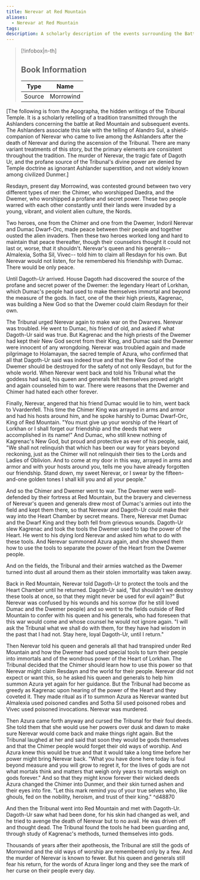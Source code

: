 ```yaml
---
title: Nerevar at Red Mountain
aliases:
  - Nerevar at Red Mountain
tags: 
description: A scholarly description of the events surrounding the Battle at Red Mountain and its aftermath.
---
```

> [!infobox|n-th]
> 
> ## Book Information
> 
> | Type | Name |
> | --- | --- |
> | Source | Morrowind |

\[The following is from the Apographa, the hidden writings of the Tribunal Temple. It is a scholarly retelling of a tradition transmitted through the Ashlanders concerning the battle at Red Mountain and subsequent events. The Ashlanders associate this tale with the telling of Alandro Sul, a shield-companion of Nerevar who came to live among the Ashlanders after the death of Nerevar and during the ascension of the Tribunal. There are many variant treatments of this story, but the primary elements are consistent throughout the tradition. The murder of Nerevar, the tragic fate of Dagoth Ur, and the profane source of the Tribunal's divine power are denied by Temple doctrine as ignorant Ashlander superstition, and not widely known among civilized Dunmer.\]  
  
Resdayn, present day Morrowind, was contested ground between two very different types of mer: the Chimer, who worshipped Daedra, and the Dwemer, who worshipped a profane and secret power. These two people warred with each other constantly until their lands were invaded by a young, vibrant, and violent alien culture, the Nords.  
  
Two heroes, one from the Chimer and one from the Dwemer, Indoril Nerevar and Dumac Dwarf-Orc, made peace between their people and together ousted the alien invaders. Then these two heroes worked long and hard to maintain that peace thereafter, though their counselors thought it could not last or, worse, that it shouldn't. Nerevar's queen and his generals-- Almalexia, Sotha Sil, Vivec-- told him to claim all Resdayn for his own. But Nerevar would not listen, for he remembered his friendship with Dumac. There would be only peace.  
  
Until Dagoth-Ur arrived. House Dagoth had discovered the source of the profane and secret power of the Dwemer: the legendary Heart of Lorkhan, which Dumac's people had used to make themselves immortal and beyond the measure of the gods. In fact, one of the their high priests, Kagrenac, was building a New God so that the Dwemer could claim Resdayn for their own.  
  
The Tribunal urged Nerevar again to make war on the Dwarves. Nerevar was troubled. He went to Dumac, his friend of old, and asked if what Dagoth-Ur said was true. But Kagrenac and the high priests of the Dwemer had kept their New God secret from their King, and Dumac said the Dwemer were innocent of any wrongdoing. Nerevar was troubled again and made pilgrimage to Holamayan, the sacred temple of Azura, who confirmed that all that Dagoth-Ur said was indeed true and that the New God of the Dwemer should be destroyed for the safety of not only Resdayn, but for the whole world. When Nerevar went back and told his Tribunal what the goddess had said, his queen and generals felt themselves proved aright and again counseled him to war. There were reasons that the Dwemer and Chimer had hated each other forever.  
  
Finally, Nerevar, angered that his friend Dumac would lie to him, went back to Vvardenfell. This time the Chimer King was arrayed in arms and armor and had his hosts around him, and he spoke harshly to Dumac Dwarf-Orc, King of Red Mountain. "You must give up your worship of the Heart of Lorkhan or I shall forget our friendship and the deeds that were accomplished in its name!" And Dumac, who still knew nothing of Kagrenac's New God, but proud and protective as ever of his people, said, "We shall not relinquish that which has been our way for years beyond reckoning, just as the Chimer will not relinquish their ties to the Lords and Ladies of Oblivion. And to come at my door in this way, arrayed in arms and armor and with your hosts around you, tells me you have already forgotten our friendship. Stand down, my sweet Nerevar, or I swear by the fifteen-and-one golden tones I shall kill you and all your people."  
  
And so the Chimer and Dwemer went to war. The Dwemer were well-defended by their fortress at Red Mountain, but the bravery and cleverness of Nerevar's queen and generals drew most of Dumac's armies out into the field and kept them there, so that Nerevar and Dagoth-Ur could make their way into the Heart Chamber by secret means. There, Nerevar met Dumac and the Dwarf King and they both fell from grievous wounds. Dagoth-Ur slew Kagrenac and took the tools the Dwemer used to tap the power of the Heart. He went to his dying lord Nerevar and asked him what to do with these tools. And Nerevar summoned Azura again, and she showed them how to use the tools to separate the power of the Heart from the Dwemer people.  
  
And on the fields, the Tribunal and their armies watched as the Dwemer turned into dust all around them as their stolen immortality was taken away.  
  
Back in Red Mountain, Nerevar told Dagoth-Ur to protect the tools and the Heart Chamber until he returned. Dagoth-Ur said, "But shouldn't we destroy these tools at once, so that they might never be used for evil again?" But Nerevar was confused by his wounds and his sorrow (for he still loved Dumac and the Dwemer people) and so went to the fields outside of Red Mountain to confer with his queen and his generals, who had foreseen that this war would come and whose counsel he would not ignore again. "I will ask the Tribunal what we shall do with them, for they have had wisdom in the past that I had not. Stay here, loyal Dagoth-Ur, until I return."  
  
Then Nerevar told his queen and generals all that had transpired under Red Mountain and how the Dwemer had used special tools to turn their people into immortals and of the wondrous power of the Heart of Lorkhan. The Tribunal decided that the Chimer should learn how to use this power so that Nerevar might claim Resdayn and the world for their people. Nerevar did not expect or want this, so he asked his queen and generals to help him summon Azura yet again for her guidance. But the Tribunal had become as greedy as Kagrenac upon hearing of the power of the Heart and they coveted it. They made ritual as if to summon Azura as Nerevar wanted but Almalexia used poisoned candles and Sotha Sil used poisoned robes and Vivec used poisoned invocations. Nerevar was murdered.  
  
Then Azura came forth anyway and cursed the Tribunal for their foul deeds. She told them that she would use her powers over dusk and dawn to make sure Nerevar would come back and make things right again. But the Tribunal laughed at her and said that soon they would be gods themselves and that the Chimer people would forget their old ways of worship. And Azura knew this would be true and that it would take a long time before her power might bring Nerevar back. "What you have done here today is foul beyond measure and you will grow to regret it, for the lives of gods are not what mortals think and matters that weigh only years to mortals weigh on gods forever." And so that they might know forever their wicked deeds Azura changed the Chimer into Dunmer, and their skin turned ashen and their eyes into fire. "Let this mark remind you of your true selves who, like ghouls, fed on the nobility, heroism, and trust of their king."   ^d48870
  
And then the Tribunal went into Red Mountain and met with Dagoth-Ur. Dagoth-Ur saw what had been done, for his skin had changed as well, and he tried to avenge the death of Nerevar but to no avail. He was driven off and thought dead. The Tribunal found the tools he had been guarding and, through study of Kagrenac's methods, turned themselves into gods.  
  
Thousands of years after their apotheosis, the Tribunal are still the gods of Morrowind and the old ways of worship are remembered only by a few. And the murder of Nerevar is known to fewer. But his queen and generals still fear his return, for the words of Azura linger long and they see the mark of her curse on their people every day.